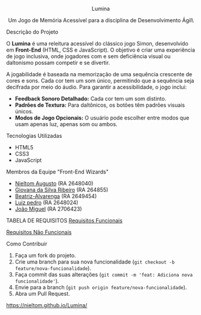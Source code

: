  <p align="center"\>Lumina<p/\>

 <p align="center"\>Um Jogo de Memória Acessível para a disciplina de Desenvolvimento Ágil\<p/\>

 Descrição do Projeto

O **Lumina** é uma releitura acessível do clássico jogo Simon, desenvolvido em **Front-End** (HTML, CSS e JavaScript). O objetivo é criar uma experiência de jogo inclusiva, onde jogadores com e sem deficiência visual ou daltonismo possam competir e se divertir.

A jogabilidade é baseada na memorização de uma sequência crescente de cores e sons. Cada cor tem um som único, permitindo que a sequência seja decifrada por meio do áudio. Para garantir a acessibilidade, o jogo inclui:

  * **Feedback Sonoro Detalhado:** Cada cor tem um som distinto.
  * **Padrões de Textura:** Para daltônicos, os botões têm padrões visuais únicos.
  * **Modos de Jogo Opcionais:** O usuário pode escolher entre modos que usam apenas luz, apenas som ou ambos.

 Tecnologias Utilizadas

  * HTML5
  * CSS3
  * JavaScript

 Membros da Equipe "Front-End Wizards"

  * [Nieltom Augusto](https://github.com/nieltom) (RA 2648040)
  * [Giovana da Silva Ribeiro](https://github.com/giovana0402) (RA 264855)
  * [Beatriz-Alvarenga](https://github.com/Beatriz-Alvarenga?tab=stars) (RA 2649454)
  * [Luiz pedro](https://github.com/Lpzin006) (RA 2648024)
  * [João Miguel](https://github.com/joaodiasrosa) (RA 2706423)

  TABELA DE REQUISITOS
[Requisitos Funcionais](https://github.com/Lpzin006/Lumina/blob/main/TabelaRNF.md)

[Requisitos Não Funcionais](https://github.com/Lpzin006/Lumina/blob/main/TabelaRF.md) 

 Como Contribuir

1.  Faça um fork do projeto.
2.  Crie uma branch para sua nova funcionalidade (`git checkout -b feature/nova-funcionalidade`).
3.  Faça commit das suas alterações (`git commit -m 'feat: Adiciona nova funcionalidade'`).
4.  Envie para a branch (`git push origin feature/nova-funcionalidade`).
5.  Abra um Pull Request.

https://nieltom.github.io/Lumina/
